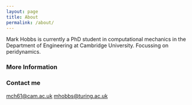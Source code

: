 ```yaml
---
layout: page
title: About
permalink: /about/
---
```


Mark Hobbs is currently a PhD student in computational mechanics in the Department of Engineering at Cambridge University. Focussing on peridynamics. 

### More Information


### Contact me

[mch61@cam.ac.uk](mailto:mch61@cam.ac.uk)
[mhobbs@turing.ac.uk](mailto:mhobbs@turing.ac.uk)
